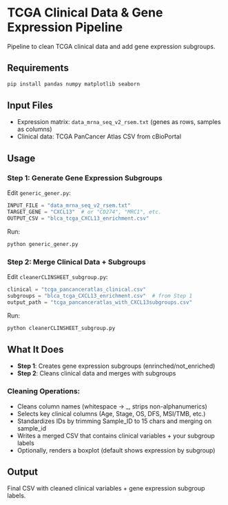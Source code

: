 # TCGA Clinical Data & Gene Expression Pipeline

Pipeline to clean TCGA clinical data and add gene expression subgroups.

## Requirements
```bash
pip install pandas numpy matplotlib seaborn
```

## Input Files
- Expression matrix: `data_mrna_seq_v2_rsem.txt` (genes as rows, samples as columns)
- Clinical data: TCGA PanCancer Atlas CSV from cBioPortal

## Usage

### Step 1: Generate Gene Expression Subgroups
Edit `generic_gener.py`:
```python
INPUT_FILE = "data_mrna_seq_v2_rsem.txt"
TARGET_GENE = "CXCL13"  # or "CD274", "MRC1", etc.
OUTPUT_CSV = "blca_tcga_CXCL13_enrichment.csv"
```

Run:
```bash
python generic_gener.py
```

### Step 2: Merge Clinical Data + Subgroups
Edit `cleanerCLINSHEET_subgroup.py`:
```python
clinical = "tcga_pancanceratlas_clinical.csv"
subgroups = "blca_tcga_CXCL13_enrichment.csv"  # from Step 1
output_path = "tcga_pancanceratlas_with_CXCL13subgroups.csv"
```

Run:
```bash
python cleanerCLINSHEET_subgroup.py
```

## What It Does
- **Step 1**: Creates gene expression subgroups (enrinched/not_enriched)
- **Step 2**: Cleans clinical data and merges with subgroups

### Cleaning Operations:
- Cleans column names (whitespace → _, strips non-alphanumerics)
- Selects key clinical columns (Age, Stage, OS, DFS, MSI/TMB, etc.)
- Standardizes IDs by trimming Sample_ID to 15 chars and merging on sample_id
- Writes a merged CSV that contains clinical variables + your subgroup labels
- Optionally, renders a boxplot (default shows <GENE> expression by subgroup)

## Output
Final CSV with cleaned clinical variables + gene expression subgroup labels.